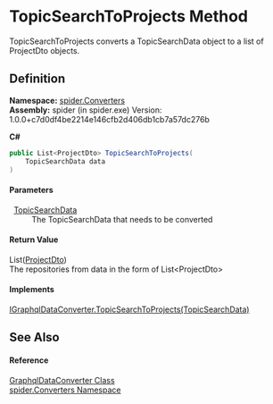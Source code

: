 # TopicSearchToProjects Method


TopicSearchToProjects converts a TopicSearchData object to a list of ProjectDto objects.



## Definition
**Namespace:** <a href="a1a6487c-d380-1653-1824-13765b4fe1dd">spider.Converters</a>  
**Assembly:** spider (in spider.exe) Version: 1.0.0+c7d0df4be2214e146cfb2d406db1cb7a57dc276b

**C#**
``` C#
public List<ProjectDto> TopicSearchToProjects(
	TopicSearchData data
)
```



#### Parameters
<dl><dt>  <a href="b4d4132e-e6c4-c099-49e2-f9d56e64ca99">TopicSearchData</a></dt><dd>The TopicSearchData that needs to be converted</dd></dl>

#### Return Value
List(<a href="7153ffa9-75d9-d756-b8b0-dace1841bf5b">ProjectDto</a>)  
The repositories from data in the form of List&lt;ProjectDto&gt;

#### Implements
<a href="6a35f4cf-02a8-218a-195f-ab5e22876731">IGraphqlDataConverter.TopicSearchToProjects(TopicSearchData)</a>  


## See Also


#### Reference
<a href="ec24db30-fbca-4917-4d3c-59ef53618124">GraphqlDataConverter Class</a>  
<a href="a1a6487c-d380-1653-1824-13765b4fe1dd">spider.Converters Namespace</a>  
